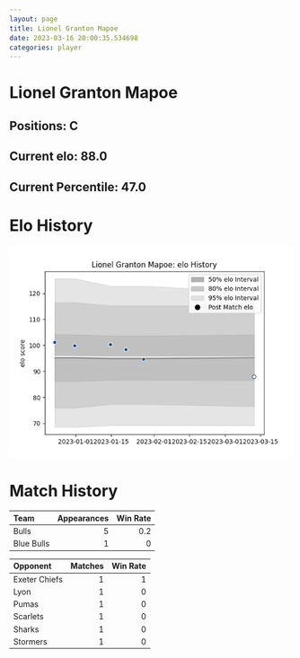 ```yaml
---  
layout: page  
title: Lionel Granton Mapoe  
date: 2023-03-16 20:00:35.534698  
categories: player  
---
```

# Lionel Granton Mapoe

## Positions: C

## Current elo: 88.0

## Current Percentile: 47.0

# Elo History


![elo history](history_LionelGrantonMapoe.png)
# Match History


| Team       |   Appearances |   Win Rate |
|:-----------|--------------:|-----------:|
| Bulls      |             5 |        0.2 |
| Blue Bulls |             1 |        0   |

| Opponent      |   Matches |   Win Rate |
|:--------------|----------:|-----------:|
| Exeter Chiefs |         1 |          1 |
| Lyon          |         1 |          0 |
| Pumas         |         1 |          0 |
| Scarlets      |         1 |          0 |
| Sharks        |         1 |          0 |
| Stormers      |         1 |          0 |